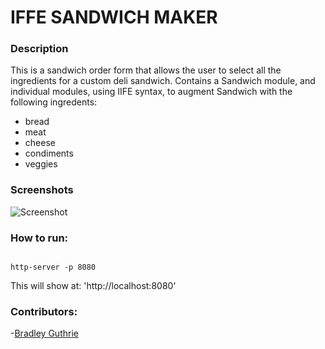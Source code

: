 # IFFE SANDWICH MAKER

### Description
This is a sandwich order form that allows the user to select all the ingredients for a custom deli sandwich. Contains a Sandwich module, and individual modules, using IIFE syntax, to augment Sandwich with the following ingredents:

+ bread
+ meat
+ cheese
+ condiments
+ veggies

### Screenshots
![Screenshot](/img/sammage.png)




### How to run:
```

http-server -p 8080
```

This will show at:
'http://localhost:8080'

### Contributors:
-[Bradley Guthrie](https://github.com/guthb)
